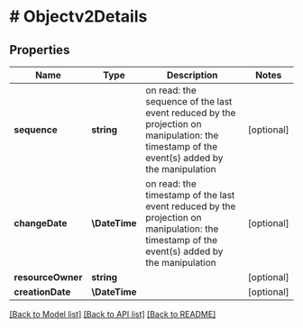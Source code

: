 # # Objectv2Details

## Properties

Name | Type | Description | Notes
------------ | ------------- | ------------- | -------------
**sequence** | **string** | on read: the sequence of the last event reduced by the projection  on manipulation: the timestamp of the event(s) added by the manipulation | [optional]
**changeDate** | **\DateTime** | on read: the timestamp of the last event reduced by the projection  on manipulation: the timestamp of the event(s) added by the manipulation | [optional]
**resourceOwner** | **string** |  | [optional]
**creationDate** | **\DateTime** |  | [optional]

[[Back to Model list]](../../README.md#models) [[Back to API list]](../../README.md#endpoints) [[Back to README]](../../README.md)
